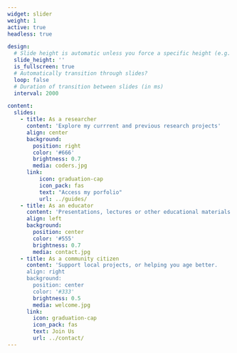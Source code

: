 ```yaml
---
widget: slider
weight: 1
active: true
headless: true

design:
  # Slide height is automatic unless you force a specific height (e.g. '400px')
  slide_height: ''
  is_fullscreen: true
  # Automatically transition through slides?
  loop: false
  # Duration of transition between slides (in ms)
  interval: 2000

content:
  slides:
    - title: As a researcher
      content: 'Explore my currrent and previous research projects'
      align: center
      background:
        position: right
        color: '#666'
        brightness: 0.7
        media: coders.jpg
      link: 
          icon: graduation-cap
          icon_pack: fas
          text: "Access my porfolio"
          url: ../guides/
    - title: As an educator
      content: 'Presentations, lectures or other educational materials'
      align: left
      background:
        position: center
        color: '#555'
        brightness: 0.7
        media: contact.jpg
    - title: As a community citizen
      content: 'Support local projects, or helping you age better.
      align: right
      background:
        position: center
        color: '#333'
        brightness: 0.5
        media: welcome.jpg
      link:
        icon: graduation-cap
        icon_pack: fas
        text: Join Us
        url: ../contact/
---
```

